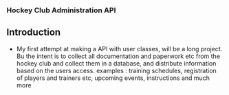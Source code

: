 ### Hockey Club Administration API

## Introduction
- My first attempt at making a API with user classes, will be a long project. Bu the intent is to collect all documentation and paperwork etc from the hockey club and collect them in a database, and distribute information based on the users access. examples : training schedules, registration of players and trainers etc, upcoming events, instructions and much more